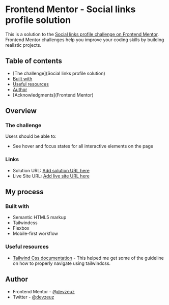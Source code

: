 # Frontend Mentor - Social links profile solution

This is a solution to the [Social links profile challenge on Frontend Mentor](https://www.frontendmentor.io/challenges/social-links-profile-UG32l9m6dQ). Frontend Mentor challenges help you improve your coding skills by building realistic projects.

## Table of contents

- [The challenge](Social links profile solution)
- [Built with](Tailwindcss)
- [Useful resources](Tailwindcss)
- [Author](Devzeuz)
- [Acknowledgments](Frontend Mentor)

## Overview

### The challenge

Users should be able to:

- See hover and focus states for all interactive elements on the page

### Links

- Solution URL: [Add solution URL here](https://github.com/devzeuz/FrontEnd-Mentor-social-media-link)
- Live Site URL: [Add live site URL here](https://social-media-link.onrender.com)

## My process

### Built with

- Semantic HTML5 markup
- Tailwindcss
- Flexbox
- Mobile-first workflow

### Useful resources

- [Tailwind Css documentation](tailwindcss.com) - This helped me get some of the guideline on how to properly navigate using tailwindcss.

## Author

- Frontend Mentor - [@devzeuz](https://www.frontendmentor.io/profile/devzeuz)
- Twitter - [@devzeuz](https://www.twitter.com/devzeuz)
